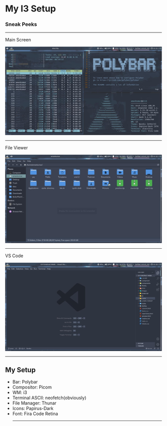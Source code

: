 <h1>My I3 Setup</h1>

<h3>Sneak Peeks</h3>

<hr>
<p>Main Screen</p>
<img src="/screenshots/mainScreen.jpg" alt="main screen" />
<br><hr>
<p>File Viewer</p>
<img src="/screenshots/folderManager.jpg" alt="folder manager" />
<br><hr>
<p>VS Code</p>
<img src="/screenshots/vsCode1.jpg" alt="folder manager" />

<hr>
<h2>My Setup</h2>
<ul>
  <li>Bar: Polybar</li>
  <li>Compositor: Picom</li>
  <li>WM: i3</li>
  <li>Terminal ASCII: neofetch(obviously)</li>
  <li>File Manager: Thunar</li>
  <li>Icons: Papirus-Dark</li>
  <li>Font: Fira Code Retina</li>
<hr>
